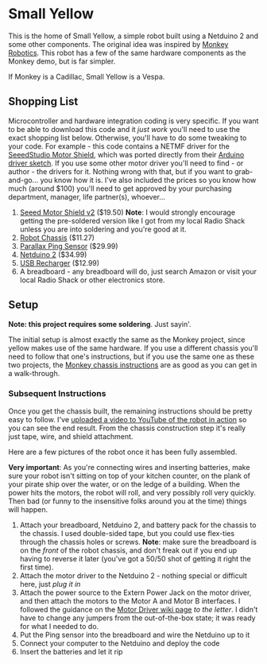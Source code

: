 # Small Yellow #
This is the home of Small Yellow, a simple robot built using a Netduino 2 and some other components. The original idea was inspired by [Monkey Robotics](https://github.com/xamarin/Monkey.Robotics/tree/master/Project%20Walkthroughs/BLE%20Remote%20Controlled%20Robot). This robot has a few of the same hardware components as the Monkey demo, but is far simpler. 

If Monkey is a Cadillac, Small Yellow is a Vespa. 

## Shopping List ##
Microcontroller and hardware integration coding is very specific. If you want to be able to download this code and it *just work* you'll need to use the exact shopping list below. Otherwise, you'll have to do some tweaking to your code. For example - this code contains a NETMF driver for the [SeeedStudio Motor Shield](http://www.seeedstudio.com/wiki/Motor_Shield_V2.0), which was ported directly from their [Arduino driver sketch](http://www.seeedstudio.com/wiki/File:MotorDriver20121210.zip). If you use some other motor driver you'll need to find - or author - the drivers for it. Nothing wrong with that, but if you want to grab-and-go... you know how it is. I've also included the prices so you know how much (around $100) you'll need to get approved by your purchasing department, manager, life partner(s), whoever...

1. [Seeed Motor Shield v2](http://www.seeedstudio.com/depot/motor-shield-v20-p-1377.html?cPath=132_134) ($19.50) **Note**: I would strongly encourage getting the pre-soldered version like I got from my local Radio Shack unless you are into soldering and you're good at it.
2. [Robot Chassis](http://www.aliexpress.com/item/New-Motor-Smart-Robot-Car-Chassis-Kit-Speed-Encoder-Battery-Box-For-Arduino-Free-Shipping/1924502066.html) ($11.27)
3. [Parallax Ping Sensor](http://www.parallax.com/product/28015) ($29.99)
4. [Netduino 2](http://www.netduino.com/netduino2/) ($34.99)
5. [USB Recharger](http://www.amazon.com/Portable-Ultra-compact-Aluminum-Capacity-Smartphones-Black/dp/B00KMONPEW/ref=sr_1_48?s=electronics&ie=UTF8&qid=1420914673&sr=1-48&keywords=usb+rechargeable+battery) ($12.99) 
6. A breadboard - any breadboard will do, just search Amazon or visit your local Radio Shack or other electronics store. 

## Setup ##
**Note: this project requires some soldering**. Just sayin'.

The initial setup is almost exactly the same as the Monkey project, since yellow makes use of the same hardware. If you use a different chassis you'll need to follow that one's instructions, but if you use the same one as these two projects, the [Monkey chassis instructions](https://github.com/xamarin/Monkey.Robotics/blob/master/Project%20Walkthroughs/BLE%20Remote%20Controlled%20Robot/AssembleChassis/Readme.md) are as good as you can get in a walk-through. 

### Subsequent Instructions ###
Once you get the chassis built, the remaining instructions should be pretty easy to follow. I've [uploaded a video to YouTube of the robot in action](https://www.youtube.com/watch?v=akr_rfLnkyQ&feature=youtu.be) so you can see the end result. From the chassis construction step it's really just tape, wire, and shield attachment. 

Here are a few pictures of the robot once it has been fully assembled. 

**Very important**: As you're connecting wires and inserting batteries, make sure your robot isn't sitting on top of your kitchen counter, on the plank of your pirate ship over the water, or on the ledge of a building. When the power hits the motors, the robot will roll, and very possibly roll very quickly. Then bad (or funny to the insensitive folks around you at the time) things will happen. 

1. Attach your breadboard, Netduino 2, and battery pack for the chassis to the chassis. I used double-sided tape, but you could use flex-ties through the chassis holes or screws. **Note**: make sure the breadboard is on the *front* of the robot chassis, and don't freak out if you end up having to reverse it later (you've got a 50/50 shot of getting it right the first time).
2. Attach the motor driver to the Netduino 2 - nothing special or difficult here, just *plug it in*
3. Attach the power source to the Extern Power Jack on the motor driver, and then attach the motors to the Motor A and Motor B interfaces. I followed the guidance on the [Motor Driver wiki page](http://www.seeedstudio.com/wiki/Motor_Shield_V2.0) *to the letter*. I didn't have to change any jumpers from the out-of-the-box state; it was ready for what I needed to do. 
4. Put the Ping sensor into the breadboard and wire the Netduino up to it
5. Connect your computer to the Netduino and deploy the code
6. Insert the batteries and let it rip